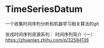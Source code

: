 # TimeSeriesDatum
一个收集时间序列分析和机器学习相关算法的git

张戎时间序列资源系列：
时间序列简介（一） https://zhuanlan.zhihu.com/p/32584136
